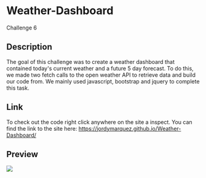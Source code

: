# Weather-Dashboard
Challenge 6
## Description
The goal of this challenge was to create a weather dashboard that contained today's current weather and a future 5 day forecast. To do this, we made two fetch calls to the open weather API to retrieve data and build our code from. We mainly used javascript, bootstrap and jquery to complete this task. 
## Link
To check out the code right click anywhere on the site a inspect. You can find the link to the site here: https://jordymarquez.github.io/Weather-Dashboard/
## Preview
<img src= "Preview-1.png">
